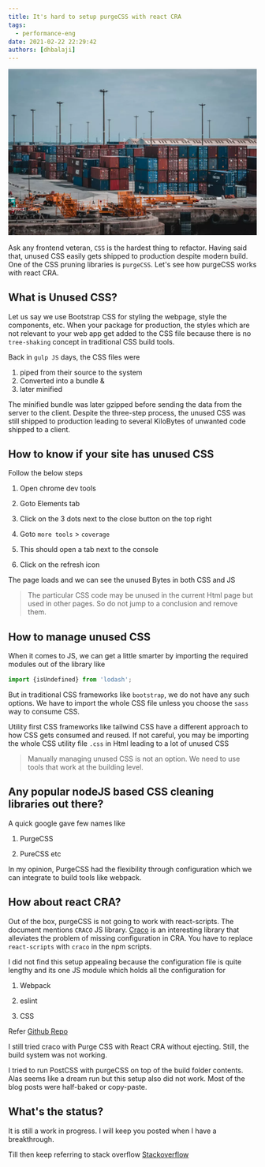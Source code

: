 ```yaml
---
title: It's hard to setup purgeCSS with react CRA
tags:
  - performance-eng
date: 2021-02-22 22:29:42
authors: [dhbalaji]
---
```


![CSS modules](./assets/CSS-modules.webp)

Ask any frontend veteran, `CSS` is the hardest thing to refactor. Having said that, unused CSS easily gets shipped to production despite modern build. One of the CSS pruning libraries is `purgeCSS`. Let's see how purgeCSS works with react CRA.

<!-- truncate -->
 
## What is Unused CSS?

Let us say we use Bootstrap CSS for styling the webpage, style the components, etc. When your package for production, the styles which are not relevant to your web app get added to the CSS file because there is no `tree-shaking` concept in traditional CSS build tools.

Back in `gulp JS` days, the CSS files were 

1. piped from their source to the system
2. Converted into a bundle &
3. later minified
 
 The minified bundle was later gzipped before sending the data from the server to the client. Despite the three-step process, the unused CSS was still shipped to production leading to several KiloBytes of unwanted code shipped to a client.

## How to know if your site has unused CSS

Follow the below steps

1. Open chrome dev tools

2. Goto Elements tab

3. Click on the 3 dots next to the close button on the top right

4. Goto `more tools` > `coverage`

5. This should open a tab next to the console

6. Click on the refresh icon

The page loads and we can see the unused Bytes in both CSS and JS

> The particular CSS code may be unused in the current Html page but used in other pages. So do not jump to a conclusion and remove them.

## How to manage unused CSS

When it comes to JS, we can get a little smarter by importing the required modules out of the library like

```javascript
import {isUndefined} from 'lodash';
```

But in traditional CSS frameworks like `bootstrap`, we do not have any such options. We have to import the whole CSS file unless you choose the `sass` way to consume CSS.

Utility first CSS frameworks like tailwind CSS have a different approach to how CSS gets consumed and reused. If not careful, you may be importing the whole CSS utility file `.css` in Html leading to a lot of unused CSS

> Manually managing unused CSS is not an option. We need to use tools that work at the building level.

## Any popular nodeJS based CSS cleaning libraries out there?

A quick google gave few names like 

1. PurgeCSS

2. PureCSS etc

In my opinion, PurgeCSS had the flexibility through configuration which we can integrate to build tools like webpack.

## How about react CRA?

Out of the box, purgeCSS is not going to work with react-scripts. The document mentions `CRACO` JS library. [Craco](https://github.com/gsoft-inc/craco/blob/master/packages/craco/README.md) is an interesting library that alleviates the problem of missing configuration in CRA. You have to replace `react-scripts` with `craco` in the npm scripts.

I did not find this setup appealing because the configuration file is quite lengthy and its one JS module which holds all the configuration for 

1. Webpack

2. eslint

3. CSS 

Refer <a href="https://github.com/gsoft-inc/craco/blob/master/packages/craco/README.md#configuration-file">Github Repo</a>

I still tried craco with Purge CSS with React CRA without ejecting. Still, the build system was not working.

I tried to run PostCSS with purgeCSS on top of the build folder contents. Alas seems like a dream run but this setup also did not work. Most of the blog posts were half-baked or copy-paste.

## What's the status?

It is still a work in progress. I will keep you posted when I have a breakthrough.

Till then keep referring to stack overflow <a href="https://stackoverflow.com/questions/tagged/css-purge?sort=unanswered">Stackoverflow</a>
